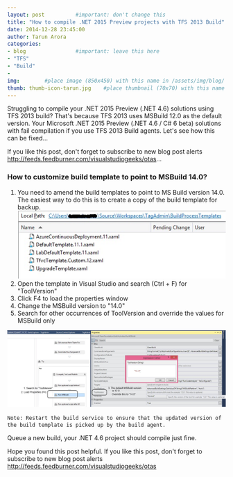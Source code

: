 ```yaml
---
layout: post          #important: don't change this
title: "How to compile .NET 2015 Preview projects with TFS 2013 Build"
date: 2014-12-28 23:45:00
author: Tarun Arora
categories:
- blog                #important: leave this here
- "TFS"
- "Build"
- 
img:        #place image (850x450) with this name in /assets/img/blog/
thumb: thumb-icon-tarun.jpg    #place thumbnail (70x70) with this name in /assets/img/blog/thumbs/
---
```

Struggling to compile your .NET 2015 Preview (.NET 4.6) solutions using TFS 2013 build? That's because TFS 2013 uses MSBuild 12.0 as the default version. Your Microsoft .NET 2015 Preview (.NET 4.6 / C# 6 beta) solutions with fail compilation if you use TFS 2013 Build agents. Let's see how this can be fixed...  
<!--more-->

If you like this post, don't forget to subscribe to new blog post alerts http://feeds.feedburner.com/visualstudiogeeks/otas...

### How to customize build template to point to MSBuild 14.0? ###

1. You need to amend the build templates to point to MS Build version 14.0. The easiest way to do this is to create a copy of the build template for backup.  
![TFS 2013 Build Templates](/assets/img/blog/tarun/post03_tfs2013buildtemplates.jpg)
2. Open the template in Visual Studio and search (Ctrl + F) for "ToolVersion"
3. Click F4 to load the properties window 
4. Change the MSBuild version to "14.0"
5. Search for other occurrences of ToolVersion and override the values for MSBuild only

![Customize TFS 2013 template to work with MSBuild 14.0](/assets/img/blog/tarun/post03_tfs2013buildtemplatecustomization.jpg)

	Note: Restart the build service to ensure that the updated version of the build template is picked up by the build agent. 

Queue a new build, your .NET 4.6 project should compile just fine.

Hope you found this post helpful. If you like this post, don't forget to subscribe to new blog post alerts http://feeds.feedburner.com/visualstudiogeeks/otas 
